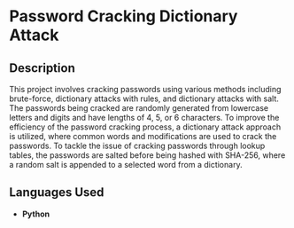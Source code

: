<h1>Password Cracking Dictionary Attack</h1>


<h2>Description</h2>

This project involves cracking passwords using various methods including brute-force, dictionary attacks with rules, and dictionary attacks with salt. The passwords being cracked are randomly generated from lowercase letters and digits and have lengths of 4, 5, or 6 characters. To improve the efficiency of the password cracking process, a dictionary attack approach is utilized, where common words and modifications are used to crack the passwords. To tackle the issue of cracking passwords through lookup tables, the passwords are salted before being hashed with SHA-256, where a random salt is appended to a selected word from a dictionary. 

<h2>Languages Used</h2>

- <b>Python </b> 

<!--
 ```diff
- text in red
+ text in green
! text in orange
# text in gray
@@ text in purple (and bold)@@
```
--!>
